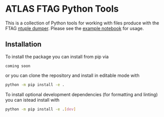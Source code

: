 # ATLAS FTAG Python Tools

This is a collection of Python tools for working with files produce with the FTAG [ntuple dumper](https://gitlab.cern.ch/atlas-flavor-tagging-tools/training-dataset-dumper/).
Please see the [example notebook](ftag/example.ipynb) for usage.

## Installation

To install the package you can install from pip via

```
coming soon
```

or you can clone the repository and install in editable mode with
```bash
python -m pip install -e .
```

To install optional development dependencies (for formatting and linting) you can istead install with
```bash
python -m pip install -e .[dev]
```